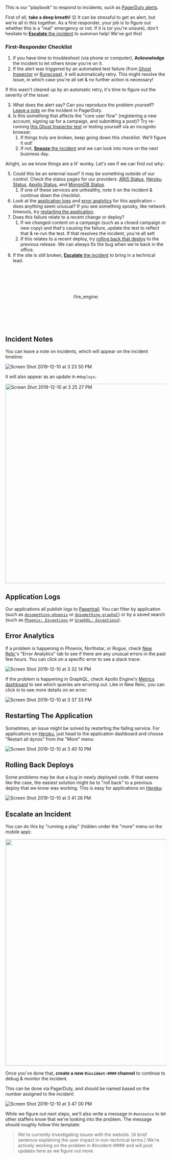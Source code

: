 This is our "playbook" to respond to incidents, such as [PagerDuty alerts](https://www.pagerduty.com).

First of all, **take a deep breath!** :relieved: It can be stressful to get an alert, but we're all in this together. As a first responder, your job is to figure out whether this is a "real" emergency or not. If it is (or you're unsure), don't hesitate to [**Escalate** the incident](#escalate-an-incident) to summon help! We've got this!

### First-Responder Checklist

1. If you have time to troubleshoot (via phone or computer), **Acknowledge** the incident to let others know you're on it.
2. If the alert was triggered by an automated test failure (from [Ghost Inspector](https://ghostinspector.com) or [Runscope](https://www.runscope.com)), it will automatically retry. This might resolve the issue, in which case you're all set & no further action is necessary!

If this wasn't cleared up by an automatic retry, it's time to figure out the severity of the issue:

3. What does the alert say? Can you reproduce the problem yourself? [Leave a note](#incident-notes) on the incident in PagerDuty.
4. Is this something that affects the "core user flow" (registering a new account, signing up for a campaign, and submitting a post)? Try re-running [this Ghost Inspector test](https://app.ghostinspector.com/tests/5c4a1efd638e692a23208132) or testing yourself via an incognito browser.
    1. If things truly are broken, keep going down this checklist. We'll figure it out!
    2. If not, [**Snooze** the incident](https://support.pagerduty.com/docs/editing-incidents#section-snooze-an-incident) and we can look into more on the next business day.

Alright, so we know things are a lil' wonky. Let's see if we can find out why:

5. Could this be an external issue? It may be something outside of our control. Check the status pages for our providers: [AWS Status](https://status.aws.amazon.com), [Heroku Status](https://status.heroku.com), [Apollo Status](http://status.apollographql.com), and [MongoDB Status](https://status.cloud.mongodb.com).
    1. If one of these services are unhealthy, note it on the incident & continue down the checklist.
6. Look at the [application logs](#application-logs) and [error analytics](#error-analytics) for this application – does anything seem unusual? If you see something spooky, like network timeouts, try [restarting the application](#restarting-the-application).
7. Does this failure relate to a recent change or deploy?
    1. If we changed content on a campaign (such as a closed campaign or new copy) and that's causing the failure, update the test to reflect that & re-run the test. If that resolves the incident, you're all set!
    2. If this relates to a recent deploy, try [rolling back that deploy](#rolling-back-deploys) to the previous release. We can always fix the bug when we're back in the office.
8. If the site is still broken, [**Escalate** the incident](#escalate-an-incident) to bring in a technical lead.

<br/>
<br/>
<br/>
<br/>
<p align="center">
:fire_engine:
</p>
<br/>
<br/>
<br/>
<br/>

## Incident Notes

You can leave a note on incidents, which will appear on the incident timeline:

![Screen Shot 2019-12-10 at 3 23 50 PM](https://user-images.githubusercontent.com/583202/70565983-300a9900-1b61-11ea-8571-670dd57eca29.png)

It will also appear as an update in `#deploys`:

<img width="624" alt="Screen Shot 2019-12-10 at 3 25 27 PM" src="https://user-images.githubusercontent.com/583202/70566139-78c25200-1b61-11ea-8b92-f6b9c878e4f6.png">

## Application Logs

Our applications all publish logs to [Papertrail](https://papertrailapp.com/dashboard). You can filter by application (such as [`dosomething-phoenix`](https://my.papertrailapp.com/systems/dosomething-phoenix/events) or [`dosomething-graphql`](https://my.papertrailapp.com/systems/dosomething-graphql/events)) or by a saved search (such as [`Phoenix: Exceptions`](https://papertrailapp.com/searches/45812651) or [`GraphQL: Exceptions`](https://my.papertrailapp.com/groups/10447062/events?q=system%3Adosomething-graphql+program%3Alambda+%22Error%22)).

## Error Analytics

If a problem is happening in Phoenix, Northstar, or Rogue, check [New Relic](https://newrelic.com)'s "Error Analytics" tab to see if there are any unusual errors in the past few hours. You can click on a specific error to see a stack trace:

![Screen Shot 2019-12-10 at 3 32 14 PM](https://user-images.githubusercontent.com/583202/70566555-48c77e80-1b62-11ea-843b-ebc9944758ab.png)

If the problem is happening in GraphQL, check Apollo Engine's [Metrics dashboard](https://engine.apollographql.com/graph/dosomething-graphql-lambda/metrics?range=lastDay&schemaTag=current&tab=errors) to see which queries are erroring out. Like in New Relic, you can click in to see more details on an error:

![Screen Shot 2019-12-10 at 3 37 33 PM](https://user-images.githubusercontent.com/583202/70566973-0a7e8f00-1b63-11ea-9982-1460fa45b3e6.png)

## Restarting The Application

Sometimes, an issue might be solved by restarting the failing service. For applications on [Heroku](https://dashboard.heroku.com), just head to the application dashboard and choose "Restart all dynos" from the "More" menu:

![Screen Shot 2019-12-10 at 3 40 10 PM](https://user-images.githubusercontent.com/583202/70567189-72cd7080-1b63-11ea-8bb7-71a031d78626.png)


## Rolling Back Deploys

Some problems may be due a bug in newly deployed code. If that seems like the case, the easiest solution might be to "roll back" to a previous deploy that we know was working. This is easy for applications on [Heroku](https://dashboard.heroku.com):

![Screen Shot 2019-12-10 at 3 41 26 PM](https://user-images.githubusercontent.com/583202/70567264-98f31080-1b63-11ea-92a9-38d53df7eed1.png)

## Escalate an Incident

You can do this by "running a play" (hidden under the "more" menu on the mobile app):

<p align="center">
  <img width="708" style="border: 1px solid #eaecef" src="https://user-images.githubusercontent.com/583202/70751752-2159e880-1cff-11ea-809c-6567b180c9ed.png">
</p>

Once you've done that, **create a new `#incident-####` channel** to continue to debug & monitor the incident.

This can be done via PagerDuty, and should be named based on the number assigned to the incident:

![Screen Shot 2019-12-10 at 3 47 00 PM](https://user-images.githubusercontent.com/583202/70567666-639af280-1b64-11ea-9d1d-579dff70a5e6.png)

While we figure out next steps, we'll also write a message in `#announce` to let other staffers know that we're looking into the problem. The message should roughly follow this template:

> We're currently investigating issues with the website. [A brief sentence explaining the user impact in non-technical terms.] We're actively working on the problem in #incident-#### and will post updates here as we figure out more.
